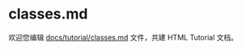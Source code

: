 classes.md
===

欢迎您编辑 <a target="__blank" href="https://github.com/jaywcjlove/html-tutorial/blob/master/docs/tutorial/classes.md">docs/tutorial/classes.md</a> 文件，共建 HTML Tutorial 文档。

